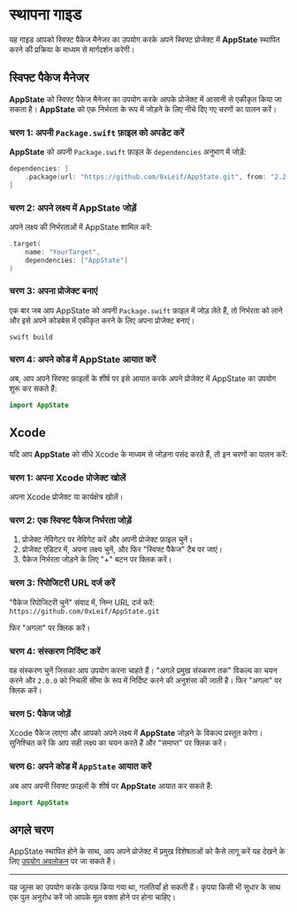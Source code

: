 # स्थापना गाइड

यह गाइड आपको स्विफ्ट पैकेज मैनेजर का उपयोग करके अपने स्विफ्ट प्रोजेक्ट में **AppState** स्थापित करने की प्रक्रिया के माध्यम से मार्गदर्शन करेगी।

## स्विफ्ट पैकेज मैनेजर

**AppState** को स्विफ्ट पैकेज मैनेजर का उपयोग करके आपके प्रोजेक्ट में आसानी से एकीकृत किया जा सकता है। **AppState** को एक निर्भरता के रूप में जोड़ने के लिए नीचे दिए गए चरणों का पालन करें।

### चरण 1: अपनी `Package.swift` फ़ाइल को अपडेट करें

**AppState** को अपनी `Package.swift` फ़ाइल के `dependencies` अनुभाग में जोड़ें:

```swift
dependencies: [
    .package(url: "https://github.com/0xLeif/AppState.git", from: "2.2.0")
]
```

### चरण 2: अपने लक्ष्य में AppState जोड़ें

अपने लक्ष्य की निर्भरताओं में AppState शामिल करें:

```swift
.target(
    name: "YourTarget",
    dependencies: ["AppState"]
)
```

### चरण 3: अपना प्रोजेक्ट बनाएं

एक बार जब आप AppState को अपनी `Package.swift` फ़ाइल में जोड़ लेते हैं, तो निर्भरता को लाने और इसे अपने कोडबेस में एकीकृत करने के लिए अपना प्रोजेक्ट बनाएं।

```
swift build
```

### चरण 4: अपने कोड में AppState आयात करें

अब, आप अपने स्विफ्ट फ़ाइलों के शीर्ष पर इसे आयात करके अपने प्रोजेक्ट में AppState का उपयोग शुरू कर सकते हैं:

```swift
import AppState
```

## Xcode

यदि आप **AppState** को सीधे Xcode के माध्यम से जोड़ना पसंद करते हैं, तो इन चरणों का पालन करें:

### चरण 1: अपना Xcode प्रोजेक्ट खोलें

अपना Xcode प्रोजेक्ट या कार्यक्षेत्र खोलें।

### चरण 2: एक स्विफ्ट पैकेज निर्भरता जोड़ें

1. प्रोजेक्ट नेविगेटर पर नेविगेट करें और अपनी प्रोजेक्ट फ़ाइल चुनें।
2. प्रोजेक्ट एडिटर में, अपना लक्ष्य चुनें, और फिर "स्विफ्ट पैकेज" टैब पर जाएं।
3. पैकेज निर्भरता जोड़ने के लिए "+" बटन पर क्लिक करें।

### चरण 3: रिपोजिटरी URL दर्ज करें

"पैकेज रिपोजिटरी चुनें" संवाद में, निम्न URL दर्ज करें: `https://github.com/0xLeif/AppState.git`

फिर "अगला" पर क्लिक करें।

### चरण 4: संस्करण निर्दिष्ट करें

वह संस्करण चुनें जिसका आप उपयोग करना चाहते हैं। "अगले प्रमुख संस्करण तक" विकल्प का चयन करने और `2.0.0` को निचली सीमा के रूप में निर्दिष्ट करने की अनुशंसा की जाती है। फिर "अगला" पर क्लिक करें।

### चरण 5: पैकेज जोड़ें

Xcode पैकेज लाएगा और आपको अपने लक्ष्य में **AppState** जोड़ने के विकल्प प्रस्तुत करेगा। सुनिश्चित करें कि आप सही लक्ष्य का चयन करते हैं और "समाप्त" पर क्लिक करें।

### चरण 6: अपने कोड में `AppState` आयात करें

अब आप अपनी स्विफ्ट फ़ाइलों के शीर्ष पर **AppState** आयात कर सकते हैं:

```swift
import AppState
```

## अगले चरण

AppState स्थापित होने के साथ, आप अपने प्रोजेक्ट में प्रमुख विशेषताओं को कैसे लागू करें यह देखने के लिए [उपयोग अवलोकन](usage-overview.md) पर जा सकते हैं।

---
यह जूल्स का उपयोग करके उत्पन्न किया गया था, गलतियाँ हो सकती हैं। कृपया किसी भी सुधार के साथ एक पुल अनुरोध करें जो आपके मूल वक्ता होने पर होना चाहिए।
